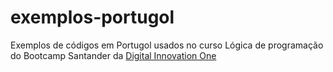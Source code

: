 # exemplos-portugol

Exemplos de códigos em Portugol usados no curso Lógica de programação do Bootcamp Santander da [Digital Innovation One](https://digitalinnovation.one/)